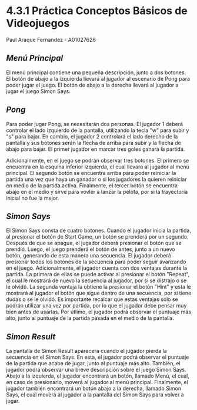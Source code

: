 # **4.3.1 Práctica Conceptos Básicos de Videojuegos**

Paul Araque Fernandez - A01027626

## **_Menú Principal_**

El menú principal contiene una pequeña descripción, junto a dos botones. El botón de abajo a la izquierda llevará al jugador al escenario de Pong para poder jugar el juego. El botón de abajo a la derecha llevará al jugador a jugar el juego Simon Says. 

## **_Pong_**

Para poder jugar Pong, se necesitarán dos personas. El jugador 1 deberá controlar el lado izquierdo de la pantalla, utilizando la tecla "w" para subir y "s" para bajar. En cambio, el jugador 2 controlará el lado derecho de la pantalla y sus botones serán la flecha de arriba para subir y la flecha de abajo para bajar. El primer jugador en marcar tres goles ganará la partida.

Adicionalmente, en el juego se podrán observar tres botones. El primero se encuentra en la esquina inferior izquierda, el cual llevara al jugador al menú principal. El segundo botón se encuentra arriba para poder reiniciar la partida una vez que haya un ganador o si los jugadores la quieren reiniciar en medio de la partida activa. Finalmente, el tercer botón se encuentra abajo en el medio y sirve para vovler a lanzar la pelota, por si la trayectoria inicial no fue la mejor. 

## **_Simon Says_**

El Simon Says consta de cuatro botones. Cuando el jugador inicia la partida, al presionar el botón de Start Game, un botón se prenderá por un segundo. Después de que se apague, el jugador deberá presionar el botón que se prendió. Luego, el juego prenderá el botón de antes, junto a un nuevo botón, generando de esta manera una secuencia. El jugador deberá presionar todos los botones de la secuencia para poder seguir avanzando en el juego. Adicionalmente, el jugador cuenta con dos ventajas durante la partida. La primera de ellas se puede activar al presionar el botón "Repeat", el cual le mostrará de nuevo la secuencia al jugador, por si se distrajo o se le olvidó. La segunda ventaja la obtiene la presionar el botón "Hint" y esta le mostrará al jugador el botón que sigue dentro de una secuencia, por si tiene dudas o se le olvidó. Es importante recalcar que estas ventajas solo se podrán utilizar una vez por partida, por lo que el jugador debe pensar muy bien antes de usarlas. Por útlimo, el jugador podrá observar el puntuaje más alto, junto al puntuaje de la partida pasada en el medio de la pantalla. 

## **_Simon Result_**
La pantalla de Simon Result aparecerá cuando el jugador pierda la secuencia en el Simon Says. En esta, el jugador podrá observar el puntuaje de la partida que acaba de jugar, junto al puntuaje más alto. También, el jugador podrá observar una breve descripción sobre el juego Simon Says. Abajo a la izquierda, el jugador encontrará un botón, llamado Menú, el cual, en caso de presionarlo, moverá al jugador al menú principal. Finalmente, el jugador también encontrará un botón abajo a la derecha, llamado Simon Says, el cual moverá al jugador a la pantalla del Simon Says para volver a jugar. 
